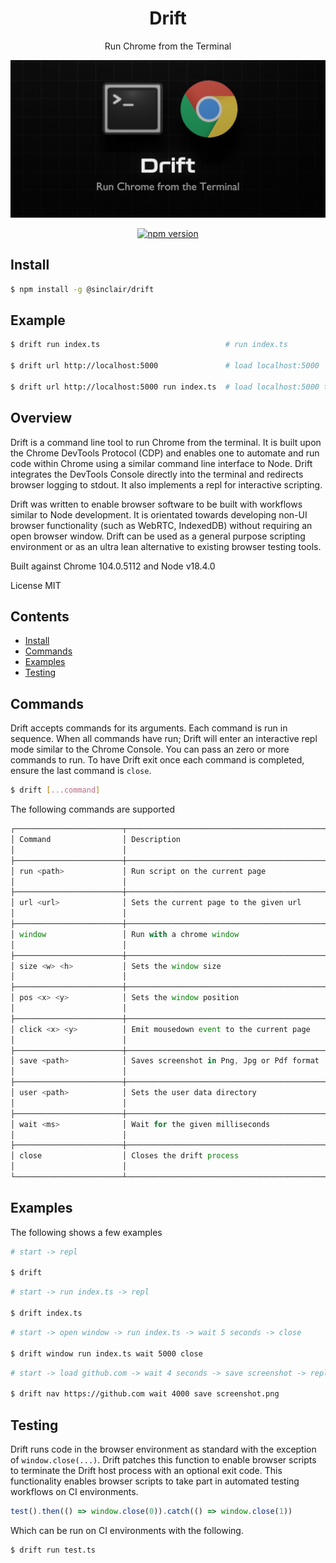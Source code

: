 <div align='center'>

<h1>Drift</h1>

<p>Run Chrome from the Terminal</p>

<img src=".build/assets/drift.png"></img>

[![npm version](https://badge.fury.io/js/%40sinclair%2Fdrift.svg)](https://badge.fury.io/js/%40sinclair%2Fdrift)

</div>

## Install

```bash
$ npm install -g @sinclair/drift 
```

## Example

```bash
$ drift run index.ts                            # run index.ts

$ drift url http://localhost:5000               # load localhost:5000

$ drift url http://localhost:5000 run index.ts  # load localhost:5000 then run index.ts
```

## Overview

Drift is a command line tool to run Chrome from the terminal. It is built upon the Chrome DevTools Protocol (CDP) and enables one to automate and run code within Chrome using a similar command line interface to Node. Drift integrates the DevTools Console directly into the terminal and redirects browser logging to stdout. It also implements a repl for interactive scripting.

Drift was written to enable browser software to be built with workflows similar to Node development. It is orientated towards developing non-UI browser functionality (such as WebRTC, IndexedDB) without requiring an open browser window. Drift can be used as a general purpose scripting environment or as an ultra lean alternative to existing browser testing tools.

Built against Chrome 104.0.5112 and Node v18.4.0

License MIT

## Contents

- [Install](#install)
- [Commands](#commands)
- [Examples](#examples)
- [Testing](#testing)

## Commands

Drift accepts commands for its arguments. Each command is run in sequence. When all commands have run; Drift will enter an interactive repl mode similar to the Chrome Console. You can pass an zero or more commands to run. To have Drift exit once each command is completed, ensure the last command is `close`.

```bash
$ drift [...command]
```

The following commands are supported

```typescript
┌────────────────────────┬─────────────────────────────────────────────────────────────────┐
│ Command                │ Description                                                     │
│                        │                                                                 │
├────────────────────────┼─────────────────────────────────────────────────────────────────┤
│ run <path>             │ Run script on the current page                                  │
│                        │                                                                 │
├────────────────────────┼─────────────────────────────────────────────────────────────────┤
│ url <url>              │ Sets the current page to the given url                          │
│                        │                                                                 │
├────────────────────────┼─────────────────────────────────────────────────────────────────┤
│ window                 │ Run with a chrome window                                        │
│                        │                                                                 │
├────────────────────────┼─────────────────────────────────────────────────────────────────┤
│ size <w> <h>           │ Sets the window size                                            │
│                        │                                                                 │
├────────────────────────┼─────────────────────────────────────────────────────────────────┤
│ pos <x> <y>            │ Sets the window position                                        │
│                        │                                                                 │
├────────────────────────┼─────────────────────────────────────────────────────────────────┤
│ click <x> <y>          │ Emit mousedown event to the current page                        │
│                        │                                                                 │
├────────────────────────┼─────────────────────────────────────────────────────────────────┤
│ save <path>            │ Saves screenshot in Png, Jpg or Pdf format                      │
│                        │                                                                 │
├────────────────────────┼─────────────────────────────────────────────────────────────────┤
│ user <path>            │ Sets the user data directory                                    │
│                        │                                                                 │
├────────────────────────┼─────────────────────────────────────────────────────────────────┤
│ wait <ms>              │ Wait for the given milliseconds                                 │
│                        │                                                                 │
├────────────────────────┼─────────────────────────────────────────────────────────────────┤
│ close                  │ Closes the drift process                                        │
│                        │                                                                 │
└────────────────────────┴─────────────────────────────────────────────────────────────────┘
```

## Examples

The following shows a few examples

```bash
# start -> repl

$ drift
```

```bash
# start -> run index.ts -> repl

$ drift index.ts
```

```bash
# start -> open window -> run index.ts -> wait 5 seconds -> close

$ drift window run index.ts wait 5000 close
```

```bash
# start -> load github.com -> wait 4 seconds -> save screenshot -> repl

$ drift nav https://github.com wait 4000 save screenshot.png
```

## Testing

Drift runs code in the browser environment as standard with the exception of `window.close(...)`. Drift patches this function to enable browser scripts to terminate the Drift host process with an optional exit code. This functionality enables browser scripts to take part in automated testing workflows on CI environments.

```typescript
test().then(() => window.close(0)).catch(() => window.close(1))
```

Which can be run on CI environments with the following.

```bash
$ drift run test.ts
```